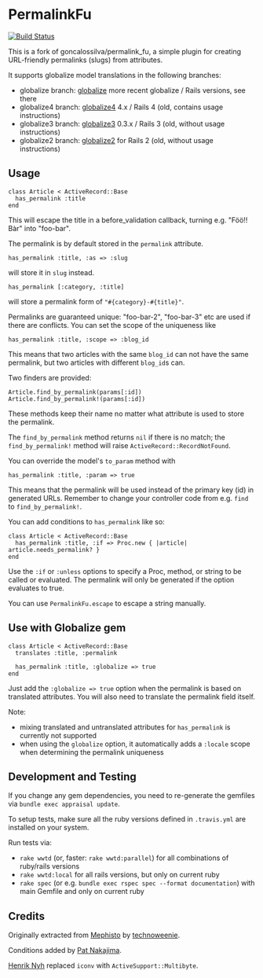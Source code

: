 # PermalinkFu

[![Build Status](https://travis-ci.org/emjot/permalink_fu.svg?branch=globalize4)](https://travis-ci.org/emjot/permalink_fu)

This is a fork of goncalossilva/permalink_fu, a simple plugin for creating URL-friendly permalinks (slugs) from attributes.

It supports globalize model translations in the following branches:

* globalize branch: [globalize](https://github.com/globalize/globalize) more recent globalize / Rails versions, see there
* globalize4 branch: [globalize4](https://github.com/globalize/globalize4) 4.x / Rails 4 (old, contains usage instructions)
* globalize3 branch: [globalize3](https://github.com/svenfuchs/globalize3) 0.3.x / Rails 3 (old, without usage instructions)
* globalize2 branch: [globalize2](https://github.com/joshmh/globalize2) for Rails 2 (old, without usage instructions)

## Usage

    class Article < ActiveRecord::Base
      has_permalink :title
    end

This will escape the title in a before_validation callback, turning e.g. "Föö!! Bàr" into "foo-bar".

The permalink is by default stored in the `permalink` attribute.

    has_permalink :title, :as => :slug
  
will store it in `slug` instead.

    has_permalink [:category, :title]
  
will store a permalink form of `"#{category}-#{title}"`.

Permalinks are guaranteed unique: "foo-bar-2", "foo-bar-3" etc are used if there are conflicts. You can set the scope of the uniqueness like

    has_permalink :title, :scope => :blog_id

This means that two articles with the same `blog_id` can not have the same permalink, but two articles with different `blog_id`s can.

Two finders are provided:

    Article.find_by_permalink(params[:id])
    Article.find_by_permalink!(params[:id])
    
These methods keep their name no matter what attribute is used to store the permalink.

The `find_by_permalink` method returns `nil` if there is no match; the `find_by_permalink!` method will raise `ActiveRecord::RecordNotFound`.

You can override the model's `to_param` method with

    has_permalink :title, :param => true
    
This means that the permalink will be used instead of the primary key (id) in generated URLs. Remember to change your controller code from e.g. `find` to `find_by_permalink!`.

You can add conditions to `has_permalink` like so:

  	class Article < ActiveRecord::Base
  	  has_permalink :title, :if => Proc.new { |article| article.needs_permalink? }
  	end

Use the `:if` or `:unless` options to specify a Proc, method, or string to be called or evaluated. The permalink will only be generated if the option evaluates to true.

You can use `PermalinkFu.escape` to escape a string manually.

## Use with Globalize gem

    class Article < ActiveRecord::Base   
      translates :title, :permalink
      
      has_permalink :title, :globalize => true
    end

Just add the `:globalize => true` option when the permalink is based on translated attributes. You will also need
to translate the permalink field itself.  

Note:

* mixing translated and untranslated attributes for `has_permalink` is currently not supported
* when using the `globalize` option, it automatically adds a `:locale` scope when determining the permalink uniqueness  

## Development and Testing

If you change any gem dependencies, you need to re-generate the gemfiles via `bundle exec appraisal update`.
  
To setup tests, make sure all the ruby versions defined in `.travis.yml` are installed on your system.

Run tests via:

* `rake wwtd` (or, faster: `rake wwtd:parallel`) for all combinations of ruby/rails versions
* `rake wwtd:local` for all rails versions, but only on current ruby
* `rake spec` (or e.g. `bundle exec rspec spec --format documentation`) with main Gemfile and only on current ruby 


## Credits

Originally extracted from [Mephisto](http://mephistoblog.com) by [technoweenie](http://github.com/technoweenie/permalink_fu/).

Conditions added by [Pat Nakajima](http://github.com/nakajima/permalink_fu/).

[Henrik Nyh](http://github.com/technoweenie/permalink_fu/) replaced `iconv` with `ActiveSupport::Multibyte`.
